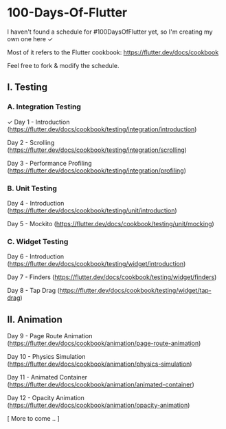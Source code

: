# 100-Days-Of-Flutter

I haven't found a schedule for #100DaysOfFlutter yet, so I'm creating my own one here ✓

Most of it refers to the Flutter cookbook: https://flutter.dev/docs/cookbook

Feel free to fork & modify the schedule.

<h2>I. Testing</h2>

<h3>A. Integration Testing</h3>

✓ Day 1 - Introduction (https://flutter.dev/docs/cookbook/testing/integration/introduction)

Day 2 - Scrolling (https://flutter.dev/docs/cookbook/testing/integration/scrolling)

Day 3 - Performance Profiling (https://flutter.dev/docs/cookbook/testing/integration/profiling)

<h3>B. Unit Testing</h3>

Day 4 - Introduction (https://flutter.dev/docs/cookbook/testing/unit/introduction)

Day 5 - Mockito (https://flutter.dev/docs/cookbook/testing/unit/mocking)

<h3>C. Widget Testing</h3>

Day 6 - Introduction (https://flutter.dev/docs/cookbook/testing/widget/introduction)

Day 7 - Finders (https://flutter.dev/docs/cookbook/testing/widget/finders)

Day 8 - Tap Drag (https://flutter.dev/docs/cookbook/testing/widget/tap-drag)

<h2>II. Animation</h2>

Day 9 - Page Route Animation (https://flutter.dev/docs/cookbook/animation/page-route-animation)

Day 10 - Physics Simulation (https://flutter.dev/docs/cookbook/animation/physics-simulation)

Day 11 - Animated Container (https://flutter.dev/docs/cookbook/animation/animated-container)

Day 12 - Opacity Animation (https://flutter.dev/docs/cookbook/animation/opacity-animation)

[ More to come .. ]
